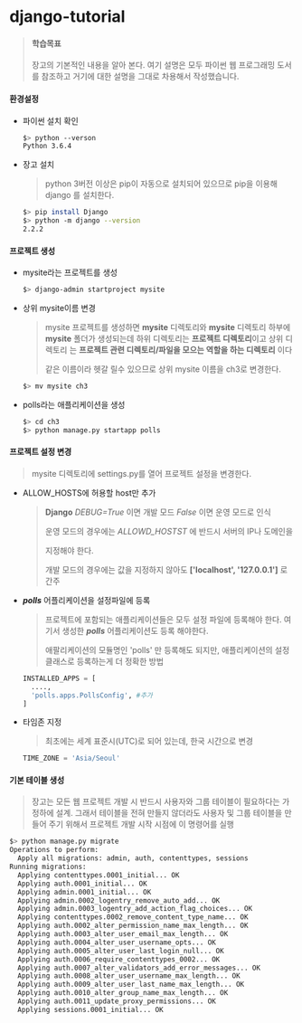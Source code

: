 # django-tutorial

> #### 학습목표
>
> 장고의 기본적인 내용을 알아 본다.
> 여기 설명은 모두 파이썬 웹 프로그래밍 도서를 참조하고
> 거기에 대한 설명을 그대로 차용해서 작성했습니다.



#### 환경설정

- 파이썬 설치 확인

  ```bash
  $> python --verson
  Python 3.6.4
  ```

- 장고 설치

  > python 3버전 이상은 pip이 자동으로 설치되어 있으므로 pip을 이용해
  > django 를 설치한다.

  ```bash
  $> pip install Django
  $> python -m django --version
  2.2.2
  ```



#### 프로젝트 생성

- mysite라는 프로젝트를 생성

  ```bash
  $> django-admin startproject mysite
  ```



- 상위 mysite이름 변경

  > mysite 프로젝트를 생성하면 **mysite** 디렉토리와 **mysite** 디렉토리 하부에
  > **mysite** 폴더가 생성되는데 하위 디렉토리는 **프로젝트 디렉토리**이고 상위 디렉토리
  > 는 **프로젝트 관련 디렉토리/파일을 모으는 역할을 하는 디렉토리** 이다
  >
  > 같은 이름이라 헷갈 릴수 있으므로 상위 mysite 이름을 ch3로 변경한다.

  ```bash
  $> mv mysite ch3
  ```

  

- polls라는 애플리케이션을 생성

  ```bash
  $> cd ch3
  $> python manage.py startapp polls
  ```



#### 프로젝트 설정 변경

> mysite 디렉토리에 settings.py를 열어 프로젝트 설정을 변경한다.

- ALLOW_HOSTS에 허용할 host만 추가

  > **Django** *DEBUG=True* 이면 개발 모드 *False* 이면 운영 모드로 인식
  >
  > 운영 모드의 경우에는 *ALLOWD_HOSTST* 에 반드시 서버의 IP나 도메인을
  >
  > 지정해야 한다.
  >
  > 개발 모드의 경우에는 값을 지정하지 않아도 **['localhost', '127.0.0.1']** 로 간주



- ***polls*** 어플리케이션을 설정파일에 등록

  > 프로젝트에 포함되는 애플리케이션들은 모두 설정 파일에 등록해야 한다.
  > 여기서 생성한 ***polls*** 어플리케이션도 등록 해야한다.
  >
  > 애팔리케이션의 모듈명인 'polls' 만 등록해도 되지만, 애플리케이션의 설정 클래스로 등록하는게 더 정확한 방법

  ```python
  INSTALLED_APPS = [
  	....,
    'polls.apps.PollsConfig', #추가
  ]
  ```



- 타임존 지정

  > 최초에는 세계 표준시(UTC)로 되어 있는데, 한국 시간으로 변경

  ```python
  TIME_ZONE = 'Asia/Seoul'
  ```



#### 기본 테이블 생성

> 장고는 모든 웹 프로젝트 개발 시 반드시 사용자와 그룹 테이블이 필요하다는 가정하에
> 설계. 그래서 테이블을 전혀 만들지 않더라도 사용자 및 그룹 테이블을 만들어 주기 위해서 프로젝트 개발 시작 시점에 이 명령어를 실행



```bash
$> python manage.py migrate
Operations to perform:
  Apply all migrations: admin, auth, contenttypes, sessions
Running migrations:
  Applying contenttypes.0001_initial... OK
  Applying auth.0001_initial... OK
  Applying admin.0001_initial... OK
  Applying admin.0002_logentry_remove_auto_add... OK
  Applying admin.0003_logentry_add_action_flag_choices... OK
  Applying contenttypes.0002_remove_content_type_name... OK
  Applying auth.0002_alter_permission_name_max_length... OK
  Applying auth.0003_alter_user_email_max_length... OK
  Applying auth.0004_alter_user_username_opts... OK
  Applying auth.0005_alter_user_last_login_null... OK
  Applying auth.0006_require_contenttypes_0002... OK
  Applying auth.0007_alter_validators_add_error_messages... OK
  Applying auth.0008_alter_user_username_max_length... OK
  Applying auth.0009_alter_user_last_name_max_length... OK
  Applying auth.0010_alter_group_name_max_length... OK
  Applying auth.0011_update_proxy_permissions... OK
  Applying sessions.0001_initial... OK

```